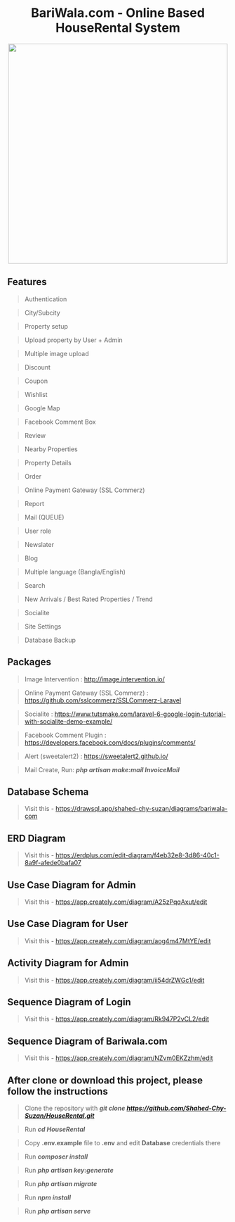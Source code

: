 <div align="center">
  
# BariWala.com - Online Based HouseRental System

</div>

<p align="center"><img src="https://cdn1.creativecirclemedia.com/taosnews/original/20190502-122537-86517.jpg" height="500px"></p>

## Features

> Authentication

> City/Subcity

> Property setup

> Upload property by User + Admin

> Multiple image upload

> Discount

> Coupon

> Wishlist

> Google Map

> Facebook Comment Box

> Review

> Nearby Properties

> Property Details

> Order

> Online Payment Gateway (SSL Commerz)

> Report

> Mail (QUEUE)

> User role

> Newslater

> Blog

> Multiple language (Bangla/English)

> Search

> New Arrivals / Best Rated Properties / Trend

> Socialite

> Site Settings

> Database Backup


## Packages

> Image Intervention : http://image.intervention.io/

> Online Payment Gateway (SSL Commerz) : https://github.com/sslcommerz/SSLCommerz-Laravel

> Socialite          : https://www.tutsmake.com/laravel-6-google-login-tutorial-with-socialite-demo-example/

> Facebook Comment Plugin : https://developers.facebook.com/docs/plugins/comments/

> Alert (sweetalert2) : https://sweetalert2.github.io/

> Mail Create, Run: **_php artisan make:mail InvoiceMail_**


## Database Schema

> Visit this - https://drawsql.app/shahed-chy-suzan/diagrams/bariwala-com

## ERD Diagram

> Visit this - https://erdplus.com/edit-diagram/f4eb32e8-3d86-40c1-8a9f-afede0bafa07 

## Use Case Diagram for Admin

> Visit this - https://app.creately.com/diagram/A25zPqqAxut/edit

## Use Case Diagram for User

> Visit this - https://app.creately.com/diagram/aog4m47MtYE/edit

## Activity Diagram for Admin

> Visit this - https://app.creately.com/diagram/ii54drZWGc1/edit

## Sequence Diagram of Login

> Visit this - https://app.creately.com/diagram/Rk947P2vCL2/edit

## Sequence Diagram of Bariwala.com

> Visit this - https://app.creately.com/diagram/NZvm0EKZzhm/edit


## After clone or download this project, please follow the instructions

> Clone the repository with **_git clone https://github.com/Shahed-Chy-Suzan/HouseRental.git_**

> Run **_cd HouseRental_**

> Copy **.env.example** file to **.env** and edit **Database** credentials there

> Run **_composer install_**

> Run **_php artisan key:generate_**

> Run **_php artisan migrate_**

> Run **_npm install_**

> Run **_php artisan serve_**

